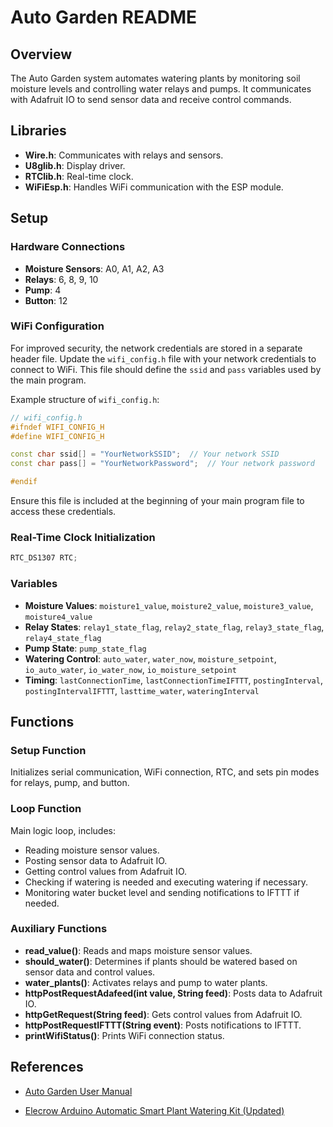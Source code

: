 # Auto Garden README

## Overview

The Auto Garden system automates watering plants by monitoring soil moisture levels and controlling water relays and pumps. It communicates with Adafruit IO to send sensor data and receive control commands.

## Libraries

- **Wire.h**: Communicates with relays and sensors.
- **U8glib.h**: Display driver.
- **RTClib.h**: Real-time clock.
- **WiFiEsp.h**: Handles WiFi communication with the ESP module.

## Setup

### Hardware Connections

- **Moisture Sensors**: A0, A1, A2, A3
- **Relays**: 6, 8, 9, 10
- **Pump**: 4
- **Button**: 12

### WiFi Configuration

For improved security, the network credentials are stored in a separate header file. Update the `wifi_config.h` file with your network credentials to connect to WiFi. This file should define the `ssid` and `pass` variables used by the main program.

Example structure of `wifi_config.h`:

```cpp
// wifi_config.h
#ifndef WIFI_CONFIG_H
#define WIFI_CONFIG_H

const char ssid[] = "YourNetworkSSID";  // Your network SSID
const char pass[] = "YourNetworkPassword";  // Your network password

#endif
```

Ensure this file is included at the beginning of your main program file to access these credentials.

### Real-Time Clock Initialization

```cpp
RTC_DS1307 RTC;
```

### Variables

- **Moisture Values**: `moisture1_value`, `moisture2_value`, `moisture3_value`, `moisture4_value`
- **Relay States**: `relay1_state_flag`, `relay2_state_flag`, `relay3_state_flag`, `relay4_state_flag`
- **Pump State**: `pump_state_flag`
- **Watering Control**: `auto_water`, `water_now`, `moisture_setpoint`, `io_auto_water`, `io_water_now`, `io_moisture_setpoint`
- **Timing**: `lastConnectionTime`, `lastConnectionTimeIFTTT`, `postingInterval`, `postingIntervalIFTTT`, `lasttime_water`, `wateringInterval`

## Functions

### Setup Function

Initializes serial communication, WiFi connection, RTC, and sets pin modes for relays, pump, and button.

### Loop Function

Main logic loop, includes:

- Reading moisture sensor values.
- Posting sensor data to Adafruit IO.
- Getting control values from Adafruit IO.
- Checking if watering is needed and executing watering if necessary.
- Monitoring water bucket level and sending notifications to IFTTT if needed.

### Auxiliary Functions

- **read_value()**: Reads and maps moisture sensor values.
- **should_water()**: Determines if plants should be watered based on sensor data and control values.
- **water_plants()**: Activates relays and pump to water plants.
- **httpPostRequestAdafeed(int value, String feed)**: Posts data to Adafruit IO.
- **httpGetRequest(String feed)**: Gets control values from Adafruit IO.
- **httpPostRequestIFTTT(String event)**: Posts notifications to IFTTT.
- **printWifiStatus()**: Prints WiFi connection status.

## References

- [Auto Garden User Manual](https://www.elecrow.com/download/product/AAK90039K/Automatic_Smart_Plant_Watering_Kit_User%20Manual_v2.2.pdf)

- [Elecrow Arduino Automatic Smart Plant Watering Kit (Updated)](https://www.elecrow.com/arduino-automatic-smart-plant-watering-kit.html)